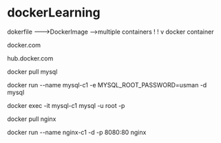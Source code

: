 # dockerLearning
dokerfile --->DockerImage -->multiple containers 
                !
                !
                v
            docker container

docker.com 

<!-- download the docker  -->

hub.docker.com

<!-- install mysql in my docker container -->

docker pull mysql

<!-- create mysql container -->
 docker run --name mysql-c1 -e MYSQL_ROOT_PASSWORD=usman -d mysql

<!-- start server on machine -->
 docker exec -it mysql-c1 mysql -u root -p

<!-- nginx server setup -->

docker pull nginx

<!-- run the container  -->
docker run --name nginx-c1 -d -p 8080:80 nginx